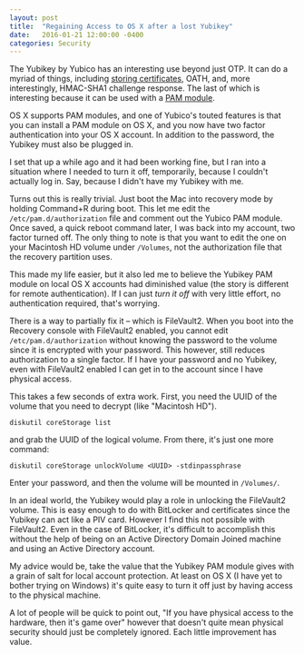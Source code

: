 ```yaml
---
layout: post
title:  "Regaining Access to OS X after a lost Yubikey"
date:   2016-01-21 12:00:00 -0400
categories: Security
---
```


The Yubikey by Yubico has an interesting use beyond just OTP. It can do a myriad
of things, including [storing certificates][1], OATH, and, more interestingly,
HMAC-SHA1 challenge response. The last of which is interesting because it can be
used with a [PAM module][2].

OS X supports PAM modules, and one of Yubico's touted features is that you can
install a PAM module on OS X, and you now have two factor authentication into
your OS X account. In addition to the password, the Yubikey must also be plugged
in.

I set that up a while ago and it had been working fine, but I ran into a
situation where I needed to turn it off, temporarily, because I couldn't
actually log in. Say, because I didn't have my Yubikey with me.

Turns out this is really trivial. Just boot the Mac into recovery mode by
holding Command+R during boot. This let me edit the `/etc/pam.d/authorization`
file and comment out the Yubico PAM module. Once saved, a quick reboot command
later, I was back into my account, two factor turned off. The only thing to note
is that you want to edit the one on your Macintosh HD volume under `/Volumes`,
not the authorization file that the recovery partition uses.

This made my life easier, but it also led me to believe the Yubikey PAM module
on local OS X accounts had diminished value (the story is different for remote
authentication). If I can just *turn it off* with very little effort, no
authentication required, that's worrying.

There is a way to partially fix it – which is FileVault2. When you boot into
the Recovery console with FileVault2 enabled, you cannot edit
`/etc/pam.d/authorization` without knowing the password to the volume since it
is encrypted with your password. This however, still reduces authorization to a
single factor. If I have your password and no Yubikey, even with FileVault2
enabled I can get in to the account since I have physical access.

This takes a few seconds of extra work. First, you need the UUID of the volume
that you need to decrypt (like "Macintosh HD").

```
diskutil coreStorage list
```

and grab the UUID of the logical volume. From there, it's just one more command:

```
diskutil coreStorage unlockVolume <UUID> -stdinpassphrase
```

Enter your password, and then the volume will be mounted in `/Volumes/`.

In an ideal world, the Yubikey would play a role in unlocking the FileVault2
volume. This is easy enough to do with BitLocker and certificates since the
Yubikey can act like a PIV card. However I find this not possible with
FileVault2. Even in the case of BitLocker, it's difficult to accomplish this
without the help of being on an Active Directory Domain Joined machine and using
an Active Directory account.

My advice would be, take the value that the Yubikey PAM module gives with a
grain of salt for local account protection. At least on OS X (I have yet to
bother trying on Windows) it's quite easy to turn it off just by having access
to the physical machine.

A lot of people will be quick to point out, "If you have physical access to the
hardware, then it's game over" however that doesn't quite mean physical security
should just be completely ignored. Each little improvement has value.

[1]: https://textslashplain.com/2016/01/10/authenticode-in-2016/
[2]: https://en.wikipedia.org/wiki/Pluggable_authentication_module